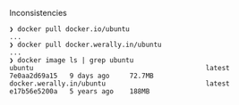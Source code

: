 
Inconsistencies
```
❯ docker pull docker.io/ubuntu
...
❯ docker pull docker.werally.in/ubuntu
...
❯ docker image ls | grep ubuntu
ubuntu                                           latest    7e0aa2d69a15   9 days ago     72.7MB
docker.werally.in/ubuntu                         latest    e17b56e5200a   5 years ago    188MB
```
<!--stackedit_data:
eyJoaXN0b3J5IjpbMTE0NDMzMzgwMV19
-->